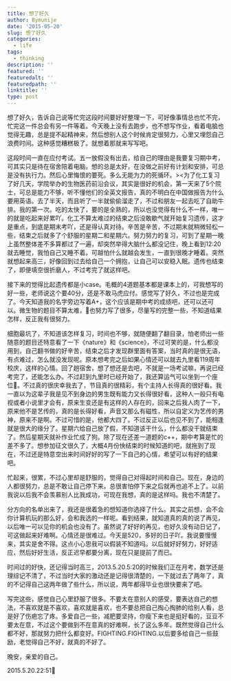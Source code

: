 ```yaml
---
title: 想了好久
author: Bymunije
date: '2015-05-20'
slug: 想了好久
categories:
  - life
tags:
  - thinking
description: ''
featured: ''
featuredalt: ''
featuredpath: ''
linktitle: ''
type: post
---
```

想了好久，告诉自己说等忙完这段时间要好好整理一下，可好像事情总也忙不完，忙完这一件总会有另一件等着。今天晚上没有去跑步，也不想写作业，看着电脑也觉得无趣，总是提不起精神来，然后想别人这个时候肯定很努力，心里又埋怨自己浪费时间。这种感觉糟糕极了。就想着那就来写写吧。

   这段时间一直在应付考试。五一放假没有出去，给自己的理由是我要复习期中考，可其实只是待在宿舍陪着电脑。想的总是太好，在没做之前好有计划和安排，可总是没有执行力。然后心里悔恨的要死。多么无能为力的死循环。><为了化工复习了好几天，学院举办的生物医药前沿会议，其实是很好的机会，第一天来了5个院士，可总是能力不够，听不懂他们的全英文报告，真的不明白在中国做报告为什么要用英语。去了半天，而且听了一半就偷偷溜走了，不过和朋友一起去吃了自助牛排。我的第一次。吃的太快了，要的是全熟的，所以也没觉得有什么不一样，唯一的就是吃起来好累吖。化工不算太难过的结束之后没敢歇气就开始复习遗传，这才是重点，到底是期末考吖，还是得认真对待。辛苦是辛苦，不过期末就稍微轻松一些，结束之后就多了个舒服的星期二和星期六。努力努力的复习，可到了星期一晚上虽然整体差不多算都过了一遍，却突然举得大脑什么都没记住，晚上看到12:20就去睡觉，我怕自己又睡不着。可越怕什么就越会发生，一直到很晚才睡着。突然就想起来高三，好像回到过去给自己一个拥抱，让自己可以安稳入眠。遗传也结束了，即便填空很折磨人，不过考完了就这样吧。

   接下来的觉得比起遗传都是小case。毛概的4道题基本都是课本上的，可我想写的好一些，老师说这个要40分，还是不敢马虎应付。感觉写了好久，不过也是完成了。今天知道我的名字旁边写着A+，这个应该是期中考的成绩吧，还可以还可以。微生物的题目不算太难，也努力写了很多，尽量写的完整一些，不知道结果怎样，反正我有很努力。

   细胞最坑了，不知道该怎样复习，时间也不够，就随便翻了翻目录，怕老师出一些随意的题目还特意看了一下《nature》和《science》，不过可笑的是，什么都没用到，自己翻书做的好辛苦，结束之后才发现群里面有答案，当时真的是很无语，有点难过，怎么就没发现呢。原本想考完之后如果心情还可以就去九里看119周年校庆，这样的心情。回了趟宿舍，想了想还是去吧，不就是一场考试嘛，再说已经考完了，还能怎么办。不过赶到九里时已经开始了，我还算运气可以坐到一个座位。不过真的很庆幸我去了，节目真的很精彩，有个主持人长得真的很好看。我一直以为这辈子我是见不到身边的男生既有能力又长得很好看，这种人一般只有电视或者小说里才会有，原来生变还是有这样的人存在的，回来之后我人肉了一下，原来他不是艺传的，真的是长得好看，声音又那么有磁性，所以自定义为艺传的男神，原来不是啊。不过可惜的是，他都大四了。不过反正以后也见不到了，能相逢就是很大的缘分了。星期六给自己放了假，不知道该干什么，什么都没干就结束了。然后星期天就补作业忙成了狗。除了现在还差一道题的c++，期中考算是忙的差不多了。想参加征文很久了，大概4月份快结束的时候知道的吧，就拖到了现在，不过还是特意空出来时间好好的写了一下自己的心情，希望可以有好的结果吧。

   忙起来，很累，不过心里却是舒服的，觉得自己对得起时间和自己。现在，身边的人都很努力，总是不敢让自己停下来，总很害怕停下来之后就再也追不上了。以前我说以后我不会羡慕别人比我成功，可现在我想，真的是这样吗。我也不清楚了。

   分方向的名单出来了，我还是很着急的想知道你选择了什么。其实之前想，会不会你计算机玩的那么好，会和我选的一样呢。看到结果，就知道真的真的说了再见，以后唯一可以见你的机会也没有了。虽然说了好好的再见，也好久没有动日记了，可这做起来好难啊。心情还是很难过。今天是520，多好的日子吖。我说要慢慢来，其实是舍不得。这点小心思我可以假装不知道吗。以后就好好努力，好好适应，然后好好生活，反正迟早都要分离，现在只是提前了而已。

   时间过的好快，还记得当时高三，2013.5.20.5:20的时候我们正在月考，数学还是理综记不清了，不过当时大家的激动还是记得很清楚的，一下就过去了两年了，真的不记得自己这两年做了些什么，所以说，两年都得毕业也很快要来了吧。

  写完这些，感觉自己心里舒服了很多。不要太在意别人的感受，要表达自己的想法，不喜欢就是不喜欢，喜欢就是喜欢，也不要总把自己掏心掏肺的给别人看，总是好了伤疤忘了疼。多爱自己一些，减肥要坚持，你瘦下来也是挺好看的，豆豆不要太在意，不过这个要做到不在意真的好难啊，长了这么多年。既然觉得自己什么都不好，那就努力把什么都变好。FIGHTING.FIGHTING.以后要多给自己一些鼓励，老觉得自己不好，就真的不好了。

   晚安，亲爱的自己。

  2015.5.20.22:51